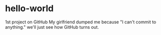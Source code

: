 # hello-world
1st project on GitHub
My girlfriend dumped me because "I can't commit to anything." we'll just see how GitHub turns out.
